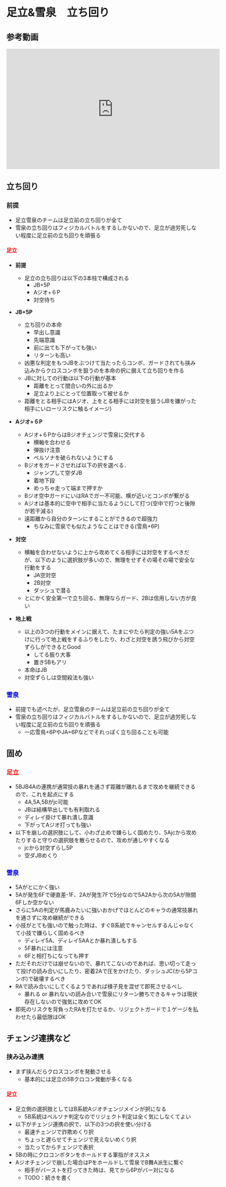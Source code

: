 # 足立&雪泉　立ち回り

## 参考動画

<iframe width="560" height="315" src="https://www.youtube.com/embed/r50RY49fC_Y" frameborder="0" allow="accelerometer; autoplay; clipboard-write; encrypted-media; gyroscope; picture-in-picture" allowfullscreen></iframe>

## **立ち回り**

### 前提

- 足立雪泉のチームは足立前の立ち回りが全て
- 雪泉の立ち回りはフィジカルバトルをするしかないので、足立が過労死しない程度に足立前の立ち回りを頑張る

#### <span style="color: red; ">足立</span>

- **前提**
    - 足立の立ち回りは以下の3本柱で構成される
        - JB+5P
        - Aジオ+６P
        - 対空待ち  

- **JB+5P**
    - 立ち回りの本命
        - 早出し意識
        - 先端意識
        - 前に出ても下がっても強い
        - リターンも高い 
    - 凶悪な判定をもつJBをぶつけて当たったらコンボ、ガードされても挟み込みからクロスコンボを狙うのを本命の択に据えて立ち回りを作る
    - JBに対しての行動は以下の行動が基本
        - 距離をとって間合いの外に出るか
        - 足立より上にとって位置取って被せるか
    - 距離をとる相手にはAジオ、上をとる相手には対空を狙う(JBを嫌がった相手にいローリスクに触るイメージ)

- **Aジオ+６P**
    - Aジオ+６PからはBジオチェンジで雪泉に交代する
        - 横軸を合わせる
        - 弾抜け注意
        - ペルソナを破られないようにする
    - Bジオをガードさせれば以下の択を選べる．
        - ジャンプして空ダJB
        - 着地下段
        - めっちゃ走って端まで押すか
    - Bジオ空中ガードにいはRAでガー不可能、横が近いとコンボが繋がる
    - Aジオは基本的に空中で相手に当たるようにして打つ(空中で打つと後隙が若干減る)
    - 遠距離から自分のターンにすることができるので超強力
        - ちなみに雪泉でも似たようなことはできる(雪鳥+6P)
  

- **対空**
    - 横軸を合わせないように上から攻めてくる相手には対空をするべきだが、以下のように選択肢が多いので、無理をせずその場その場で安全な行動をする
        -  JA空対空
        -  2B対空
        -  ダッシュで潜る
    - とにかく安全第一で立ち回る、無理ならガード、2Bは信用しない方が良い

- **地上戦**
    - 以上の3つの行動をメインに据えて、たまにやたら判定の強い5Aをぶつけに行って地上戦をするふりをしたり、わざと対空を誘う飛びから対空ずらしができるとGood
        - してる振り大事
        - 置き5Bもアリ
    - 本命はJB
    - 対空ずらしは空間殺法も強い

### <span style="color: blue; ">雪泉</span>

- 前提でも述べたが、足立雪泉のチームは足立前の立ち回りが全て
- 雪泉の立ち回りはフィジカルバトルをするしかないので、足立が過労死しない程度に足立前の立ち回りを頑張る
    - 一応雪鳥+6PやJA+6Pなどでそれっぽく立ち回ることも可能

## **固め**

### <span style="color: red; ">足立</span>

- 5BJB4Aの連携が通常技の暴れを通さず距離が離れるまで攻めを継続できるので、これを起点にする
    - 4A,5A,5Bがjc可能
    - JBは結構早出しでも有利取れる
    - ディレイ掛けて暴れ潰し意識
    - 下がってAジオ打っても強い
- 以下を崩しの選択肢にして、小わざ止めで嫌らしく固めたり、5Ajcから攻めたりすると守りの選択肢を散らせるので、攻めが通しやすくなる
    - jcから対空ずらし5P
    - 空ダJBめくり 

### <span style="color: blue; ">雪泉</span>

- 5Aがとにかく強い
- 5Aが発生6Fで硬直差-1F、2Aが発生7Fで5分なので5A2Aから次の5Aが隙間6Fしか空かない
- さらに5Aの判定が馬鹿みたいに強いおかげでほとんどのキャラの通常技暴れを通さずに攻め継続ができる
- 小技がとても強いので触った時は、すぐB系統でキャンセルするんじゃなくて小技で嫌らしく固めるべき
    - ディレイ5A、ディレイ5AAとか暴れ潰しもする
    - 5F暴れには注意
    - 6Fと相打ちになっても押す
- ただそれだけでは崩せないので、暴れてこないのであれば、思い切って走って投げの読み合いにしたり、密着2Aで圧をかけたり、ダッシュJC(から5Pコンボ)で破壊するべき
- RAで読み合いにしてくるようであれば様子見を混ぜて即死させるべし
    - 暴れる or 暴れないの読み合いで雪泉にリターン勝ちできるキャラは現状存在しないので強気に攻めてOK 
- 即死のリスクを背負ったRAを打たせるか、リジェクトガードで１ゲージを払わせたら最低限はOK

## **チェンジ連携など**

### **挟み込み連携**

- まず挟んだらクロスコンボを発動させる
    - 基本的には足立の5Bクロコン発動が多くなる

#### <span style="color: red; ">足立</span>

- 足立側の選択肢としてはB系統Aジオチェンジメインが択になる
    - 5B系統はペルソナ判定なのでリジェクト判定は全く気にしなくてよい
- 以下がチェンジ連携の択で、以下の3つの択を使い分ける
    - 最速チェンジで詐欺めくり択
    - ちょっと遅らせてチェンジで見えないめくり択
    - 当たってからチェンジで表択 
- 5Bの時にクロコンボタンをホールドする軍指がオススメ
- Aジオチェンジで崩した場合はPをホールドして雪泉でB舞A派生に繋ぐ
    - 相手がバーストを打ってきた時は、見てから6Pがバー対になる
    - TODO：続きを書く